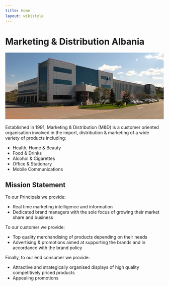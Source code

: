 ```yaml
---
title: Home
layout: wikistyle
---
```


Marketing & Distribution Albania
================================

<img class="border" src="images/MD-offices.jpg" alt="M&amp;D Headquarters" />

Established in 1991, Marketing & Distribution (M&D) is a customer oriented organisation involved in the import, distribution & marketing of a wide variety of products including:

* Health, Home & Beauty
* Food & Drinks
* Alcohol & Cigarettes
* Office & Stationary
* Mobile Communications

Mission Statement
-----------------
To our Principals we provide:
* Real time marketing intelligence and information
* Dedicated brand managers with the sole focus of growing their market share and business

To our customer we provide:
* Top quality merchandising of products depending on their needs
* Advertising & promotions aimed at supporting the brands and in accordance with the brand policy

Finally, to our end consumer we provide:
* Attractive and strategically organised displays of high quality competitively priced products
* Appealing promotions

